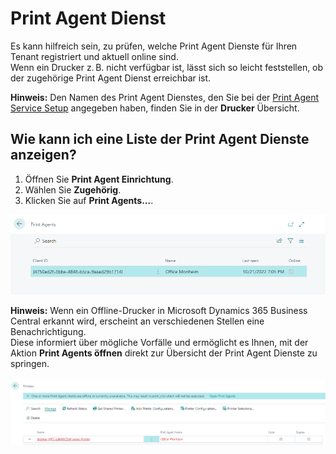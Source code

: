 # Print Agent Dienst

Es kann hilfreich sein, zu prüfen, welche Print Agent Dienste für Ihren Tenant registriert und aktuell online sind.  
Wenn ein Drucker z. B. nicht verfügbar ist, lässt sich so leicht feststellen, ob der zugehörige Print Agent Dienst erreichbar ist.

<div class="alert alert-info">
    <i class="fa-duotone fa-thin fa-lightbulb fa-lg"></i> <strong>Hinweis:</strong>
	Den Namen des Print Agent Dienstes, den Sie bei der <a href="print-agent-service-installation.md">Print Agent Service Setup</a> angegeben haben, finden Sie in der <b>Drucker</b> Übersicht.
</div>

## Wie kann ich eine Liste der Print Agent Dienste anzeigen?

 1. Öffnen Sie **Print Agent Einrichtung**.
 2. Wählen Sie **Zugehörig**.
 3. Klicken Sie auf **Print Agents...**.

![Print Agents](/assets/images/365-business-print-agent/c982001222cfac7a39a3afe60ad8e9df282ed1fee0a6b8fdf36b8983db709b82.png)  

<div class="alert alert-info">
    <i class="fa-duotone fa-thin fa-lightbulb fa-lg"></i> <strong>Hinweis:</strong>
	Wenn ein Offline-Drucker in Microsoft Dynamics 365 Business Central erkannt wird, erscheint an verschiedenen Stellen eine Benachrichtigung.<br>
    Diese informiert über mögliche Vorfälle und ermöglicht es Ihnen, mit der Aktion <b>Print Agents öffnen</b> direkt zur Übersicht der Print Agent Dienste zu springen.<br><br>
	<img src="/assets/images/365-business-print-agent/963a4f085cf47531b7d709717d63ff7de1138bd64bc34fc0d5c1215156b8e087.png">
</div>

